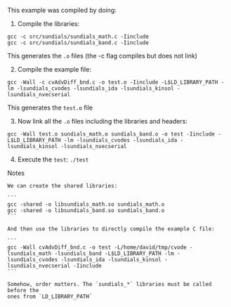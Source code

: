 This example was compiled by doing:

1. Compile the libraries:

```
gcc -c src/sundials/sundials_math.c -Iinclude 
gcc -c src/sundials/sundials_band.c -Iinclude 
```

This generates the `.o` files (the -c flag compiles but does not link)

2. Compile the example file:

```
gcc -Wall -c cvAdvDiff_bnd.c -o test.o -Iinclude -L$LD_LIBRARY_PATH -lm -lsundials_cvodes -lsundials_ida -lsundials_kinsol -lsundials_nvecserial
```

This generates the `test.o` file

3. Now link all the `.o` files including the libraries and headers:

```
gcc -Wall test.o sundials_math.o sundials_band.o -o test -Iinclude -L$LD_LIBRARY_PATH -lm -lsundials_cvodes -lsundials_ida -lsundials_kinsol -lsundials_nvecserial
```

4. Execute the `test`: `./test` 


Notes
~~~~~
We can create the shared libraries:

```
gcc -shared -o libsundials_math.so sundials_math.o
gcc -shared -o libsundials_band.so sundials_band.o
```

And then use the libraries to directly compile the example C file:

```
gcc -Wall cvAdvDiff_bnd.c -o test -L/home/david/tmp/cvode -lsundials_math -lsundials_band -L$LD_LIBRARY_PATH -lm -lsundials_cvodes -lsundials_ida -lsundials_kinsol -lsundials_nvecserial -Iinclude
```

Somehow, order matters. The `sundials_*` libraries must be called before the
ones from `LD_LIBRARY_PATH`
